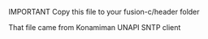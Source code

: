 IMPORTANT
Copy this file to your fusion-c/header folder

That file came from Konamiman UNAPI SNTP client
